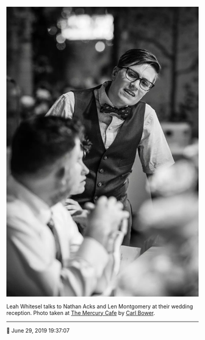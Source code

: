 ![Leah Whitsel talks to Nathan Acks and Len Montgomery](assets/a435e5c819f99afc723e40d620710a15.webp)

Leah Whitesel talks to Nathan Acks and Len Montgomery at their wedding reception. Photo taken at [The Mercury Cafe](http://mercurycafe.com/) by [Carl Bower](http://carlbowerphotos.com/).

- - - -

📅 June 29, 2019 19:37:07
